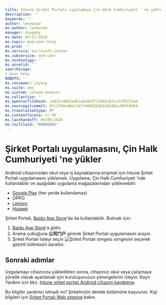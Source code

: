 ```yaml
---
title: Intune Şirket Portalı uygulamayı Çin Halk Cumhuriyeti ' ne yüklensin | Microsoft Docs
description: ''
keywords: ''
author: lenewsad
ms.author: lanewsad
manager: dougeby
ms.date: 07/17/2020
ms.topic: end-user-help
ms.prod: ''
ms.service: microsoft-intune
ms.subservice: end-user
ms.technology: ''
ms.assetid: ''
searchScope:
- User help
ROBOTS: ''
ms.reviewer: jeyang
ms.suite: ems
ms.custom: intune-enduser
ms.collection: ''
ms.openlocfilehash: ce421c40d3a4b1e8a92df139bb18fce22f6231eb
ms.sourcegitcommit: 8fc1704ed0e1141f46662bdd32b52bec00fb93b4
ms.translationtype: MT
ms.contentlocale: tr-TR
ms.lasthandoff: 09/09/2020
ms.locfileid: "89606085"
---
```

# <a name="install-company-portal-app-in-peoples-republic-of-china"></a>Şirket Portalı uygulamasını, Çin Halk Cumhuriyeti 'ne yükler

Android cihazınızdan okul veya iş kaynaklarına erişmek için Intune Şirket Portalı uygulamasını yüklemek. Uygulama, Çin Halk Cumhuriyeti 'nde kullanılabilir ve aşağıdaki uygulama mağazalarından yüklenebilir: 

* [Google Play](https://go.microsoft.com/fwlink/?linkid=871947) (her yerde kullanılamaz)
* OPPO
* [Lenovo](https://go.microsoft.com/fwlink/?linkid=2125082)
* [Huawei](https://go.microsoft.com/fwlink/?linkid=836948)


Şirket Portalı, [Baidu App Store](https://go.microsoft.com/fwlink/?linkid=2133565)'da da kullanılabilir. Bulmak için:  
 
   1. [Baidu App Store](https://go.microsoft.com/fwlink/?linkid=2133565)'a gidin.  
   2. Arama çubuğuna **公司门户** girerek Şirket Portalı uygulamasını arayın.  
   3. Şirket Portalı listeyi seçin ![Şirket Portalı simgesi](./media/company-portal-logo-small-2006.png) simgesini seçerek gezinti bölmesini daraltın.  


## <a name="next-steps"></a>Sonraki adımlar  
Uygulamayı cihazınıza yükledikten sonra, cihazınızı okul veya çalışmaya yönelik olarak ayarlamak için kuruluşunuzun yönergelerini izleyin. Kayıt Yardımı için bkz. [Intune şirket portalı Android cihazını kaydetme](enroll-device-android-company-portal.md). 


Bu bilgiler yardımcı olmadı mı? Şirketinizin destek bölümüne başvurun. Kişi bilgileri için [Şirket Portalı Web sitesine](https://go.microsoft.com/fwlink/?linkid=2010980) bakın.

